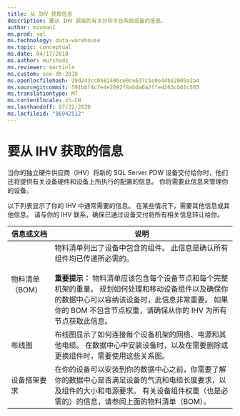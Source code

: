 ```yaml
---
title: 从 IHV 获取信息
description: 要从 IHV 获取的有关分析平台系统设备的信息。
author: mzaman1
ms.prod: sql
ms.technology: data-warehouse
ms.topic: conceptual
ms.date: 04/17/2018
ms.author: murshedz
ms.reviewer: martinle
ms.custom: seo-dt-2019
ms.openlocfilehash: 29d243ccb58240bce0ce637c1e9e44b12009a2a4
ms.sourcegitcommit: 591bbf4c7e4e2092f8abda6a2ffed263cb61c585
ms.translationtype: MT
ms.contentlocale: zh-CN
ms.lasthandoff: 07/22/2020
ms.locfileid: "86942512"
---
```

# <a name="information-to-obtain-from-your-ihv"></a>要从 IHV 获取的信息
当你的独立硬件供应商（IHV）将新的 SQL Server PDW 设备交付给你时，他们还将提供有关设备硬件和设备上所执行的配置的信息。 你将需要此信息来管理你的设备。  
  
以下列表显示了你的 IHV 中通常需要的信息。 在某些情况下，需要其他信息或其他信息。 请与你的 IHV 联系，确保已通过设备交付将所有相关信息转让给你。  
  
|信息或文档|说明|
|-|-|
|物料清单（BOM）|物料清单列出了设备中包含的组件。 此信息是确认所有组件均已传递所必需的。<br /><br />**重要提示：** 物料清单应该包含每个设备节点和每个完整机架的重量。 规划如何处理和移动设备组件以及确保你的数据中心可以容纳该设备时，此信息非常重要。 如果你的 BOM 不包含节点权重，请确保从你的 IHV 为所有节点获取此信息。|  
|布线图|布线图显示了如何连接每个设备机架的网络、电源和其他电缆。 在数据中心中安装设备时，以及在需要删除或更换组件时，需要使用这些关系图。|  
|设备搭架要求|在你的设备可以安装到你的数据中心之前，你需要了解你的数据中心是否满足设备的气流和电缆长度要求，以及组件的大小和电源要求。 有关设备组件权重（也是必需的）的信息，请参阅上面的物料清单（BOM）。|  
  
